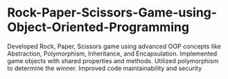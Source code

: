# Rock-Paper-Scissors-Game-using-Object-Oriented-Programming
Developed Rock, Paper, Scissors game using advanced OOP concepts like Abstraction, Polymorphism, Inheritance, and Encapsulation. Implemented game objects with shared properties and methods. Utilized polymorphism to determine the winner. Improved code maintainability and security

